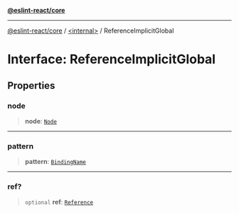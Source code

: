 [**@eslint-react/core**](../../README.md)

***

[@eslint-react/core](../../README.md) / [\<internal\>](../README.md) / ReferenceImplicitGlobal

# Interface: ReferenceImplicitGlobal

## Properties

### node

> **node**: [`Node`](../type-aliases/Node.md)

***

### pattern

> **pattern**: [`BindingName`](../type-aliases/BindingName.md)

***

### ref?

> `optional` **ref**: [`Reference`](../classes/Reference.md)
